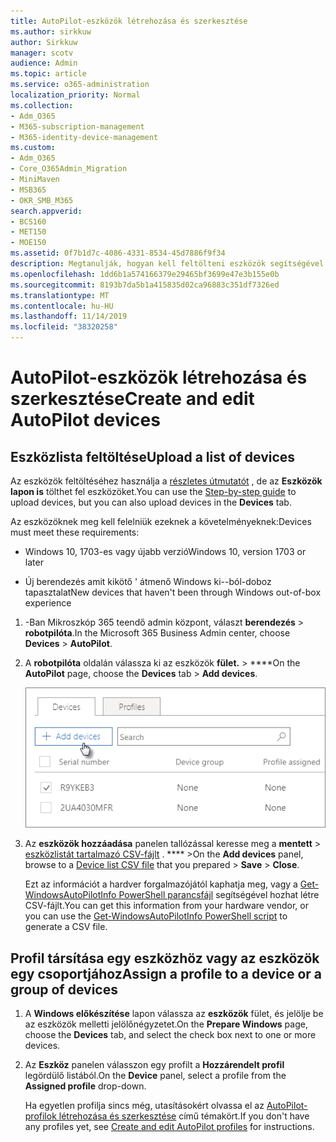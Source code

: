 ```yaml
---
title: AutoPilot-eszközök létrehozása és szerkesztése
ms.author: sirkkuw
author: Sirkkuw
manager: scotv
audience: Admin
ms.topic: article
ms.service: o365-administration
localization_priority: Normal
ms.collection:
- Adm_O365
- M365-subscription-management
- M365-identity-device-management
ms.custom:
- Adm_O365
- Core_O365Admin_Migration
- MiniMaven
- MSB365
- OKR_SMB_M365
search.appverid:
- BCS160
- MET150
- MOE150
ms.assetid: 0f7b1d7c-4086-4331-8534-45d7886f9f34
description: Megtanulják, hogyan kell feltölteni eszközök segítségével AutoPilot a Microsoft 365 Business. Profilt hozzárendelhet egy eszközhöz vagy eszközcsoporthoz.
ms.openlocfilehash: 1dd6b1a574166379e29465bf3699e47e3b155e0b
ms.sourcegitcommit: 8193b7da5b1a415835d02ca96883c351df7326ed
ms.translationtype: MT
ms.contentlocale: hu-HU
ms.lasthandoff: 11/14/2019
ms.locfileid: "38320258"
---
```

# <a name="create-and-edit-autopilot-devices"></a><span data-ttu-id="68ecf-104">AutoPilot-eszközök létrehozása és szerkesztése</span><span class="sxs-lookup"><span data-stu-id="68ecf-104">Create and edit AutoPilot devices</span></span>

## <a name="upload-a-list-of-devices"></a><span data-ttu-id="68ecf-105">Eszközlista feltöltése</span><span class="sxs-lookup"><span data-stu-id="68ecf-105">Upload a list of devices</span></span>

<span data-ttu-id="68ecf-106">Az eszközök feltöltéséhez használja a [részletes útmutatót](add-autopilot-devices-and-profile.md) , de az **Eszközök lapon is** tölthet fel eszközöket.</span><span class="sxs-lookup"><span data-stu-id="68ecf-106">You can use the [Step-by-step guide](add-autopilot-devices-and-profile.md) to upload devices, but you can also upload devices in the **Devices** tab.</span></span> 
  
<span data-ttu-id="68ecf-107">Az eszközöknek meg kell felelniük ezeknek a követelményeknek:</span><span class="sxs-lookup"><span data-stu-id="68ecf-107">Devices must meet these requirements:</span></span>
  
- <span data-ttu-id="68ecf-108">Windows 10, 1703-es vagy újabb verzió</span><span class="sxs-lookup"><span data-stu-id="68ecf-108">Windows 10, version 1703 or later</span></span>
    
- <span data-ttu-id="68ecf-109">Új berendezés amit kikötő ' átmenő Windows ki--ból-doboz tapasztalat</span><span class="sxs-lookup"><span data-stu-id="68ecf-109">New devices that haven't been through Windows out-of-box experience</span></span>

1. <span data-ttu-id="68ecf-110">-Ban Mikroszkóp 365 teendő admin központ, választ **berendezés** \> **robotpilóta**.</span><span class="sxs-lookup"><span data-stu-id="68ecf-110">In the Microsoft 365 Business Admin center, choose **Devices** \> **AutoPilot**.</span></span>
  
2. <span data-ttu-id="68ecf-111">A **robotpilóta** oldalán válassza ki az eszközök **fület.** \> \*\*\*\*</span><span class="sxs-lookup"><span data-stu-id="68ecf-111">On the **AutoPilot** page, choose the **Devices** tab \> **Add devices**.</span></span>
    
    ![In the Devices tab, choose Add devices.](media/6ba81e22-c873-40ad-8a72-ce64d15ea6ba.png)
  
3. <span data-ttu-id="68ecf-113">Az **eszközök hozzáadása** panelen tallózással keresse meg a **mentett** \> [eszközlistát tartalmazó CSV-fájlt](https://support.office.com/article/932e3676-2491-49f0-9177-d893d2f5276e) . \*\*\*\* \></span><span class="sxs-lookup"><span data-stu-id="68ecf-113">On the **Add devices** panel, browse to a [Device list CSV file](https://support.office.com/article/932e3676-2491-49f0-9177-d893d2f5276e) that you prepared \> **Save** \> **Close**.</span></span>
    
    <span data-ttu-id="68ecf-114">Ezt az információt a hardver forgalmazójától kaphatja meg, vagy a [Get-WindowsAutoPilotInfo PowerShell parancsfájl](https://www.powershellgallery.com/packages/Get-WindowsAutoPilotInfo) segítségével hozhat létre CSV-fájlt.</span><span class="sxs-lookup"><span data-stu-id="68ecf-114">You can get this information from your hardware vendor, or you can use the [Get-WindowsAutoPilotInfo PowerShell script](https://www.powershellgallery.com/packages/Get-WindowsAutoPilotInfo) to generate a CSV file.</span></span> 
    
## <a name="assign-a-profile-to-a-device-or-a-group-of-devices"></a><span data-ttu-id="68ecf-115">Profil társítása egy eszközhöz vagy az eszközök egy csoportjához</span><span class="sxs-lookup"><span data-stu-id="68ecf-115">Assign a profile to a device or a group of devices</span></span>

1. <span data-ttu-id="68ecf-116">A **Windows előkészítése** lapon válassza az **eszközök** fület, és jelölje be az eszközök melletti jelölőnégyzetet.</span><span class="sxs-lookup"><span data-stu-id="68ecf-116">On the **Prepare Windows** page, choose the **Devices** tab, and select the check box next to one or more devices.</span></span> 
    
2. <span data-ttu-id="68ecf-117">Az **Eszköz** panelen válasszon egy profilt a **Hozzárendelt profil** legördülő listából.</span><span class="sxs-lookup"><span data-stu-id="68ecf-117">On the **Device** panel, select a profile from the **Assigned profile** drop-down.</span></span> 
    
    <span data-ttu-id="68ecf-118">Ha egyetlen profilja sincs még, utasításokért olvassa el az [AutoPilot-profilok létrehozása és szerkesztése](create-and-edit-autopilot-profiles.md) című témakört.</span><span class="sxs-lookup"><span data-stu-id="68ecf-118">If you don't have any profiles yet, see [Create and edit AutoPilot profiles](create-and-edit-autopilot-profiles.md) for instructions.</span></span> 
    
